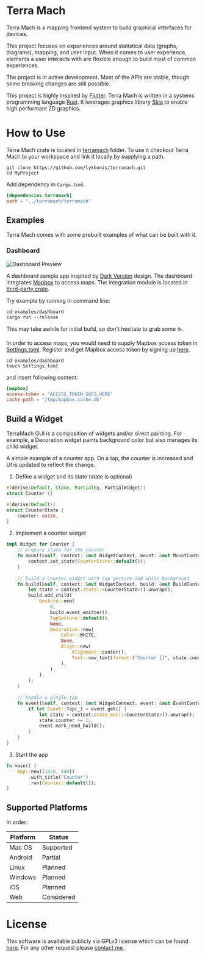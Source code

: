# Terra Mach

Terra Mach is a mapping frontend system to build graphical interfaces for devices.

This project focuses on experiences around statistical data (graphs, diagrams), mapping, 
and user input. When it comes to user experience, elements a user interacts with are flexible enough to build 
most of common experiences.

The project is in active development. Most of the APIs are stable, though some breaking changes are still possible.

This project is highly inspired by [Flutter](https://flutter.dev). Terra Mach is written in a systems programming language [Rust](https://www.rust-lang.org). 
It leverages graphics library [Skia](https://skia.org) to enable high performant 2D graphics.

# How to Use

Terra Mach crate is located in [terramach](/terramach) folder. To use it checkout Terra Mach to your workspace and link 
it locally by supplying a path.

```shell script
git clone https://github.com/lykhonis/terramach.git
cd MyProject
```

Add dependency in `Cargo.toml`.

```toml
[dependencies.terramach]
path = "../terramach/terramach"
```

## Examples

Terra Mach comes with some prebuilt examples of what can be built with it.

### Dashboard

![Dashboard Preview](/docs/assets/dashboard.gif)

A dashboard sample app inspired by [Dark Version](https://dribbble.com/shots/3530048-Dark-Version) design. 
The dashboard integrates [Mapbox](https://www.mapbox.com) to access maps. The integration module is located in 
[third-party crate](/third-party/mapbox).

Try example by running in command line:
```shell script
cd examples/dashboard
cargo run --release
```

This may take awhile for initial build, so don't hesitate to grab some :coffee:.

In order to access maps, you would need to supply Mapbox access token in [Settings.toml](/examples/dashboard/Settings.toml).
Register and get Mapbox access token by signing up [here](https://account.mapbox.com/auth/signup).

```shell script
cd examples/dashboard
touch Settings.toml
```
and insert following content:
```toml
[mapbox]
access-token = "ACCESS_TOKEN_GOES_HERE"
cache-path = "/tmp/mapbox.cache.db"
```

## Build a Widget

TerraMach GUI is a composition of widgets and/or direct painting. For example, a Decoration widget
paints background color but also manages its child widget.

A simple example of a counter app. On a tap, the counter is increased and UI is updated to reflect the change.

1. Define a widget and its state (state is optional)
```rust
#[derive(Default, Clone, PartialEq, PartialWidget)]
struct Counter {}

#[derive(Default)]
struct CounterState {
    counter: usize,
}
```

2. Implement a counter widget
```rust
impl Widget for Counter {
    // prepare state for the counter
    fn mount(&self, context: &mut WidgetContext, mount: &mut MountContext) {
        context.set_state(CounterState::default());
    }
    
    // build a counter widget with tap gesture and white background
    fn build(&self, context: &mut WidgetContext, build: &mut BuildContext) {
        let state = context.state::<CounterState>().unwrap();
        build.add_child(
            Gesture::new(
                0,
                build.event_emitter(),
                TapGesture::default(),
                None,
                Decoration::new(
                    Color::WHITE,
                    None,
                    Align::new(
                        Alignment::center(),
                        Text::new_text(format!("Counter {}", state.counter).as_str()),
                    ),
                ),
            ),
        );
    }
    
    // handle a single tap
    fn event(&self, context: &mut WidgetContext, event: &mut EventContext) {
        if let Event::Tap(_) = event.get() {
            let state = context.state_mut::<CounterState>().unwrap();
            state.counter += 1;
            event.mark_need_build();
        }
    }
}
```

3. Start the app
```rust
fn main() {
    App::new((1020, 640))
        .with_title("Counter")
        .run(Counter::default());
}
```

## Supported Platforms

In order:

| Platform | Status      |
| -------- | ----------- |
| Mac OS   | Supported   |
| Android  | Partial     |
| Linux    | Planned     |
| Windows  | Planned     |
| iOS      | Planned     |
| Web      | Considered  |

# License

This software is available publicly via GPLv3 license which can be found [here](/LICENSE). 
For any other request please [contact me](mailto:vladimirlichonos@gmail.com).
